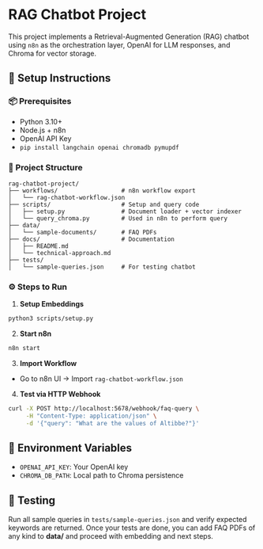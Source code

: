 # RAG Chatbot Project

This project implements a Retrieval-Augmented Generation (RAG) chatbot using `n8n` as the orchestration layer, OpenAI for LLM responses, and Chroma for vector storage.

## 🔧 Setup Instructions

### 📦 Prerequisites
- Python 3.10+
- Node.js + n8n
- OpenAI API Key
- `pip install langchain openai chromadb pymupdf`

### 📁 Project Structure
```
rag-chatbot-project/
├── workflows/                  # n8n workflow export
│   └── rag-chatbot-workflow.json
├── scripts/                    # Setup and query code
│   ├── setup.py                # Document loader + vector indexer
│   └── query_chroma.py         # Used in n8n to perform query
├── data/
│   └── sample-documents/       # FAQ PDFs
├── docs/                       # Documentation
│   ├── README.md
│   └── technical-approach.md
├── tests/
│   └── sample-queries.json     # For testing chatbot
```

### ⚙️ Steps to Run

1. **Setup Embeddings**
```bash
python3 scripts/setup.py
```

2. **Start n8n**
```bash
n8n start
```

3. **Import Workflow**
- Go to n8n UI → Import `rag-chatbot-workflow.json`

4. **Test via HTTP Webhook**
```bash
curl -X POST http://localhost:5678/webhook/faq-query \
     -H "Content-Type: application/json" \
     -d '{"query": "What are the values of Altibbe?"}'
```

## 🔑 Environment Variables
- `OPENAI_API_KEY`: Your OpenAI key
- `CHROMA_DB_PATH`: Local path to Chroma persistence

## 🧪 Testing
Run all sample queries in `tests/sample-queries.json` and verify expected keywords are returned.
Once your tests are done, you can add FAQ PDFs of any kind to **data/** and proceed with embedding and next steps.

